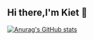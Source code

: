 ## Hi there,I'm Kiet 👋
[![Anurag's GitHub stats](https://github-readme-stats.vercel.app/api?username=Gia_Kiet)](https://github.com/Gia_Kiet/github-readme-stats)
